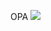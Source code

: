 OPA 
![](https://github.com/Sombra21not/Sombra21not/assets/141748264/dc80a079-b812-44f9-bce8-0468b04f9825)
